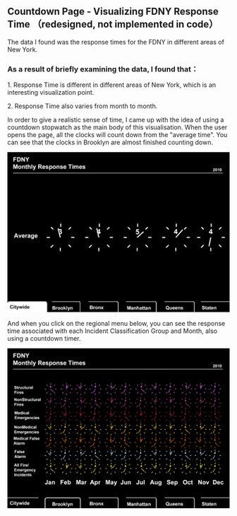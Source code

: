 ## Countdown Page - Visualizing FDNY Response Time （redesigned, not implemented in code）

The data I found was the response times for the FDNY in different areas
of New York.

### As a result of briefly examining the data, I found that：

​1. Response Time is different in different areas of New York, which is
an interesting visualization point.

​2. Response Time also varies from month to month.

In order to give a realistic sense of time, I came up with the idea of
using a countdown stopwatch as the main body of this visualisation. When
the user opens the page, all the clocks will count down from the
"average time". You can see that the clocks in Brooklyn are almost
finished counting down.

![](images/image2.png)

And when you click on the regional menu below, you can see the response
time associated with each Incident Classification Group and Month, also
using a countdown timer.

![](images/image1.png)
